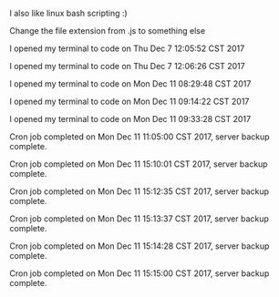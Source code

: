 I also like linux bash scripting :)

Change the file extension from .js to something else

I opened my terminal to code on Thu Dec  7 12:05:52 CST 2017

I opened my terminal to code on Thu Dec  7 12:06:26 CST 2017

I opened my terminal to code on Mon Dec 11 08:29:48 CST 2017

I opened my terminal to code on Mon Dec 11 09:14:22 CST 2017

I opened my terminal to code on Mon Dec 11 09:33:28 CST 2017

Cron job completed on Mon Dec 11 11:05:00 CST 2017, server backup complete.

Cron job completed on Mon Dec 11 15:10:01 CST 2017, server backup complete.

Cron job completed on Mon Dec 11 15:12:35 CST 2017, server backup complete.

Cron job completed on Mon Dec 11 15:13:37 CST 2017, server backup complete.

Cron job completed on Mon Dec 11 15:14:28 CST 2017, server backup complete.

Cron job completed on Mon Dec 11 15:15:00 CST 2017, server backup complete.
